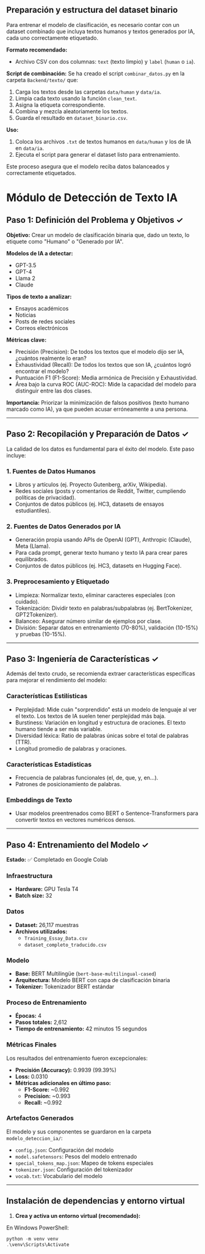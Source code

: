 ## Preparación y estructura del dataset binario

Para entrenar el modelo de clasificación, es necesario contar con un dataset combinado que incluya textos humanos y textos generados por IA, cada uno correctamente etiquetado.

**Formato recomendado:**
- Archivo CSV con dos columnas: `text` (texto limpio) y `label` (`human` o `ia`).

**Script de combinación:**
Se ha creado el script `combinar_datos.py` en la carpeta `Backend/texto/` que:
1. Carga los textos desde las carpetas `data/human` y `data/ia`.
2. Limpia cada texto usando la función `clean_text`.
3. Asigna la etiqueta correspondiente.
4. Combina y mezcla aleatoriamente los textos.
5. Guarda el resultado en `dataset_binario.csv`.

**Uso:**
1. Coloca los archivos `.txt` de textos humanos en `data/human` y los de IA en `data/ia`.
2. Ejecuta el script para generar el dataset listo para entrenamiento.

Este proceso asegura que el modelo reciba datos balanceados y correctamente etiquetados.
# Módulo de Detección de Texto IA

## Paso 1: Definición del Problema y Objetivos ✓

**Objetivo:**
Crear un modelo de clasificación binaria que, dado un texto, lo etiquete como "Humano" o "Generado por IA".

**Modelos de IA a detectar:**
- GPT-3.5
- GPT-4
- Llama 2
- Claude

**Tipos de texto a analizar:**
- Ensayos académicos
- Noticias
- Posts de redes sociales
- Correos electrónicos

**Métricas clave:**
- Precisión (Precision): De todos los textos que el modelo dijo ser IA, ¿cuántos realmente lo eran?
- Exhaustividad (Recall): De todos los textos que son IA, ¿cuántos logró encontrar el modelo?
- Puntuación F1 (F1-Score): Media armónica de Precisión y Exhaustividad.
- Área bajo la curva ROC (AUC-ROC): Mide la capacidad del modelo para distinguir entre las dos clases.

**Importancia:**
Priorizar la minimización de falsos positivos (texto humano marcado como IA), ya que pueden acusar erróneamente a una persona.

---

## Paso 2: Recopilación y Preparación de Datos ✓

La calidad de los datos es fundamental para el éxito del modelo. Este paso incluye:

### 1. Fuentes de Datos Humanos
- Libros y artículos (ej. Proyecto Gutenberg, arXiv, Wikipedia).
- Redes sociales (posts y comentarios de Reddit, Twitter, cumpliendo políticas de privacidad).
- Conjuntos de datos públicos (ej. HC3, datasets de ensayos estudiantiles).

### 2. Fuentes de Datos Generados por IA
- Generación propia usando APIs de OpenAI (GPT), Anthropic (Claude), Meta (Llama).
- Para cada prompt, generar texto humano y texto IA para crear pares equilibrados.
- Conjuntos de datos públicos (ej. HC3, datasets en Hugging Face).

### 3. Preprocesamiento y Etiquetado
- Limpieza: Normalizar texto, eliminar caracteres especiales (con cuidado).
- Tokenización: Dividir texto en palabras/subpalabras (ej. BertTokenizer, GPT2Tokenizer).
- Balanceo: Asegurar número similar de ejemplos por clase.
- División: Separar datos en entrenamiento (70-80%), validación (10-15%) y pruebas (10-15%).

---

## Paso 3: Ingeniería de Características ✓

Además del texto crudo, se recomienda extraer características específicas para mejorar el rendimiento del modelo:

### Características Estilísticas
- Perplejidad: Mide cuán "sorprendido" está un modelo de lenguaje al ver el texto. Los textos de IA suelen tener perplejidad más baja.
- Burstiness: Variación en longitud y estructura de oraciones. El texto humano tiende a ser más variable.
- Diversidad léxica: Ratio de palabras únicas sobre el total de palabras (TTR).
- Longitud promedio de palabras y oraciones.

### Características Estadísticas
- Frecuencia de palabras funcionales (el, de, que, y, en...).
- Patrones de posicionamiento de palabras.

### Embeddings de Texto
- Usar modelos preentrenados como BERT o Sentence-Transformers para convertir textos en vectores numéricos densos.

---

## Paso 4: Entrenamiento del Modelo ✓

**Estado:** ✅ Completado en Google Colab

### Infraestructura
- **Hardware:** GPU Tesla T4
- **Batch size:** 32

### Datos
- **Dataset:** 26,117 muestras
- **Archivos utilizados:**
  - `Training_Essay_Data.csv`
  - `dataset_completo_traducido.csv`

### Modelo
- **Base:** BERT Multilingüe (`bert-base-multilingual-cased`)
- **Arquitectura:** Modelo BERT con capa de clasificación binaria
- **Tokenizer:** Tokenizador BERT estándar

### Proceso de Entrenamiento
- **Épocas:** 4
- **Pasos totales:** 2,612
- **Tiempo de entrenamiento:** 42 minutos 15 segundos

### Métricas Finales
Los resultados del entrenamiento fueron excepcionales:
- **Precisión (Accuracy):** 0.9939 (99.39%)
- **Loss:** 0.0310
- **Métricas adicionales en último paso:**
  - **F1-Score:** ~0.992
  - **Precision:** ~0.993
  - **Recall:** ~0.992

### Artefactos Generados
El modelo y sus componentes se guardaron en la carpeta `modelo_deteccion_ia/`:
- `config.json`: Configuración del modelo
- `model.safetensors`: Pesos del modelo entrenado
- `special_tokens_map.json`: Mapeo de tokens especiales
- `tokenizer.json`: Configuración del tokenizador
- `vocab.txt`: Vocabulario del modelo

---

## Instalación de dependencias y entorno virtual

1. **Crea y activa un entorno virtual (recomendado):**

En Windows PowerShell:
```powershell
python -m venv venv
.\venv\Scripts\Activate
```

